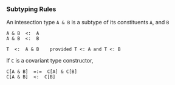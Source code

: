 
### Subtyping Rules

An intesection type `A & B` is a subtype of its constituents `A`, and `B`

    A & B  <:  A
    A & B  <:  B

    T  <:  A & B    provided T <: A and T <: B

If `C` is a covariant type constructor,

    C[A & B]  =:=  C[A] & C[B]
    C[A & B]  <:  C[B]

